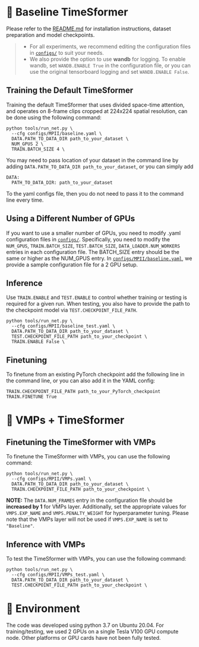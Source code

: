 # 🌱 Baseline TimeSformer

Please refer to the [README.md](../README.md) for installation instructions, dataset preparation and model checkpoints.
> * For all experiments, we recommend editing the configuration files in [`configs/`](./) to suit your needs. 
> * We also provide the option to use **wandb** for logging. To enable wandb, set `WANDB.ENABLE True` in the configuration file, or you can use the original tensorboard logging and set `WANDB.ENABLE False`.


## Training the Default TimeSformer

Training the default TimeSformer that uses divided space-time attention, and operates on 8-frame clips cropped at 224x224 spatial resolution, can be done using the following command:

```
python tools/run_net.py \
  --cfg configs/MPII/baseline.yaml \
  DATA.PATH_TO_DATA_DIR path_to_your_dataset \
  NUM_GPUS 2 \
  TRAIN.BATCH_SIZE 4 \
```
You may need to pass location of your dataset in the command line by adding `DATA.PATH_TO_DATA_DIR path_to_your_dataset`, or you can simply add

```
DATA:
  PATH_TO_DATA_DIR: path_to_your_dataset
```

To the yaml configs file, then you do not need to pass it to the command line every time.


## Using a Different Number of GPUs

If you want to use a smaller number of GPUs, you need to modify .yaml configuration files in [`configs/`](./). Specifically, you need to modify the `NUM_GPUS`, `TRAIN.BATCH_SIZE`, `TEST.BATCH_SIZE`, `DATA_LOADER.NUM_WORKERS` entries in each configuration file. The BATCH_SIZE entry should be the same or higher as the NUM_GPUS entry. In [`configs/MPII/baseline.yaml`](./MPII/baseline.yaml), we provide a sample configuration file for a 2 GPU setup.

## Inference

Use `TRAIN.ENABLE` and `TEST.ENABLE` to control whether training or testing is required for a given run. When testing, you also have to provide the path to the checkpoint model via `TEST.CHECKPOINT_FILE_PATH`.
```
python tools/run_net.py \
  --cfg configs/MPII/baseline_test.yaml \
  DATA.PATH_TO_DATA_DIR path_to_your_dataset \
  TEST.CHECKPOINT_FILE_PATH path_to_your_checkpoint \
  TRAIN.ENABLE False \
```

## Finetuning

To finetune from an existing PyTorch checkpoint add the following line in the command line, or you can also add it in the YAML config:

```
TRAIN.CHECKPOINT_FILE_PATH path_to_your_PyTorch_checkpoint
TRAIN.FINETUNE True
```

# 🌺 VMPs + TimeSformer

## Finetuning the TimeSformer with VMPs

To finetune the TimeSformer with VMPs, you can use the following command:

```
python tools/run_net.py \
  --cfg configs/MPII/VMPs.yaml \
  DATA.PATH_TO_DATA_DIR path_to_your_dataset \
  TRAIN.CHECKPOINT_FILE_PATH path_to_your_checkpoint \
``` 
**NOTE:** The `DATA.NUM_FRAMES` entry in the configuration file should be **increased by 1** for VMPs layer. Additionally, set the appropriate values for `VMPS.EXP_NAME` and `VMPS.PENALTY_WEIGHT` for hyperparameter tuning. Please note that the VMPs layer will not be used if `VMPS.EXP_NAME` is set to `"Baseline"`.

## Inference with VMPs

To test the TimeSformer with VMPs, you can use the following command:

``` 
python tools/run_net.py \
  --cfg configs/MPII/VMPs_test.yaml \
  DATA.PATH_TO_DATA_DIR path_to_your_dataset \
  TEST.CHECKPOINT_FILE_PATH path_to_your_checkpoint \
```

# 🔅 Environment

The code was developed using python 3.7 on Ubuntu 20.04. For training/testing, we used 2 GPUs on a single Tesla V100 GPU compute node. Other platforms or GPU cards have not been fully tested.
